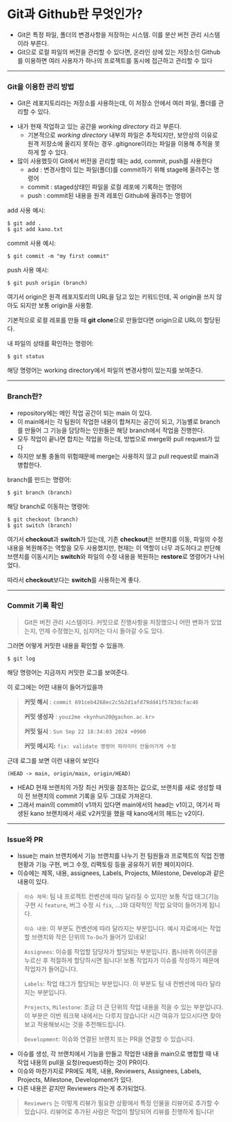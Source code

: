 Git과 Github란 무엇인가?
========================

- Git은 특정 파일, 폴더의 변경사항을 저장하는 시스템. 이를 분산 버전 관리 시스템이라 부른다.
- Git으로 로컬 파일의 버전을 관리할 수 있다면, 온라인 상에 있는 저장소인 Github를 이용하면 여러 사용자가 하나의 프로젝트를 동시에 접근하고 관리할 수 있다

---
    
### Git을 이용한 관리 방법

- Git은 레포지토리라는 저장소를 사용하는데, 이 저장소 안에서 여러 파일, 폴더를 관리할 수 있다.   

* 내가 현재 작업하고 있는 공간을 *working directory* 라고 부른다.
    - 기본적으로 *working directory* 내부의 파일은 추적되지만, 보안상의 이유로 원격 저장소에 올리지 못하는 경우 .gitignore이라는 파일을 이용해 추적을 못하게 할 수 있다.
* 많이 사용했듯이 Git에서 버전을 관리할 때는 add, commit, push를 사용한다
    - add : 변경사항이 있는 파일(폴더)를 commit하기 위해 stage에 올려주는 명령어
    - commit : staged상태인 파일을 로컬 레포에 기록하는 명령어
    - push : commit된 내용을 원격 레포인 Github에 올려주는 명령어

add 사용 예시: 

    $ git add .
    $ git add kano.txt

commit 사용 예시:

    $ git commit -m "my first commit"

push 사용 예시:

    $ git push origin (branch)

여기서 origin은 원격 레포지토리의 URL을 담고 있는 키워드인데, 꼭 origin을 쓰지 않아도 되지만 보통 origin을 사용함.  

기본적으로 로컬 레포를 만들 때 **git clone**으로 만들었다면 origin으로 URL이 할당된다.

내 파일의 상태를 확인하는 명령어: 

    $ git status

해당 명령어는 working directory에서 파일의 변경사항이 있는지를 보여준다.  

-----

### Branch란?
- repository에는 메인 작업 공간이 되는 main 이 있다.
- 이 main에서는 각 팀원이 작업한 내용이 합쳐지는 공간이 되고, 기능별로 branch를 만들어 그 기능을 담당하는 인원들은 해당 branch에서 작업을 진행한다.
- 모두 작업이 끝나면 합치는 작업을 하는데, 방법으로 merge와 pull request가 있다
- 하지만 보통 충돌의 위험때문에 merge는 사용하지 않고 pull request로 main과 병합한다.

branch를 만드는 명령어:

    $ git branch (branch)

해당 branch로 이동하는 명령어:

    $ git checkout (branch)
    $ git switch (branch)

여기서 **checkout**과 **switch**가 있는데, 기존 **checkout**은 브랜치를 이동, 파일의 수정 내용을 복원해주는 역할을 모두 사용했지만, 현재는 이 역할이 너무 과도하다고 판단해 브랜치를 이동시키는 **switch**와 파일의 수정 내용을 복원하는 **restore**로 명령어가 나뉘었다.  

따라서 **checkout**보다는 **switch**를 사용하는게 좋다.

-------

### Commit 기록 확인

> Git은 버전 관리 시스템이다. 커밋으로 진행사항을 저장했으니 어떤 변화가 있었는지, 언제 수정했는지, 심지어는 다시 돌아갈 수도 있다.

그러면 어떻게 커밋한 내용을 확인할 수 있을까.

    $ git log

해당 명령어는 지금까지 커밋한 로그를 보여준다.

이 로그에는 어떤 내용이 들어가있을까

> **커밋 해시** : `commit 691ceb4268ec2c5b2d1afd79dd41f5783dcfac46`
> 
> **커밋 생성자** : `youz2me <kynhun20@gachon.ac.kr>`
> 
> **커밋 일시** : `Sun Sep 22 18:34:03 2024 +0900`
> 
> **커밋 메시지:** `fix: validate 명령어 파라미터 안들어가게 수정`

근데 로그를 보면 이런 내용이 보인다

    (HEAD -> main, origin/main, origin/HEAD)

- HEAD 현재 브랜치의 가장 최신 커밋을 참조하는 값으로, 브랜치를 새로 생성할 때 이 전 브랜치의 commit 기록을 모두 그대로 가져온다.
- 그래서 main의 commit이 v1까지 있다면 main에서의 head는 v1이고, 여기서 파생된 kano 브랜치에서 새로 v2커밋을 했을 때 kano에서의 헤드는 v2이다.

-------

### Issue와 PR

- Issue는 main 브랜치에서 기능 브랜치를 나누기 전 팀원들과 프로젝트의 직업 진행 현황과 기능 구현, 버그 수정, 리팩토링 등을 공유하기 위한 페이지이다.
- 이슈에는 제목, 내용, assignees, Labels, Projects, Milestone, Develop과 같은 내용이 있다.

> `이슈 제목`: 팀 내 프로젝트 컨벤션에 따라 달라질 수 있지만 보통 작업 태그(기능 구현 시 `feature`, 버그 수정 시 `fix`, …)와 대략적인 작업 요약이 들어가게 됩니다. 
>
>`이슈 내용`: 이 부분도 컨벤션에 따라 달라지는 부분입니다. 예시 자료에서는 작업할 브랜치와 작은 단위의 `To-Do`가 들어가 있네요!
>
>`Assignees`: 이슈를 작업할 담당자가 할당되는 부분입니다. 톱니바퀴 아이콘을 누르신 후 적절하게 할당하시면 됩니다! 보통 작업자가 이슈를 작성하기 때문에 작업자가 들어갑니다.
>
>`Labels`: 작업 태그가 할당되는 부분입니다. 이 부분도 팀 내 컨벤션에 따라 달라지는 부분입니다.
>
>`Projects`, `Milestone`: 조금 더 큰 단위의 작업 내용을 적을 수 있는 부분입니다. 이 부분은 이번 워크북 내에서는 다루지 않습니다! 시간 여유가 있으시다면 찾아보고 적용해보시는 것을 추천해드립니다.
>
>`Development`: 이슈와 연결된 브랜치 또는 PR을 연결할 수 있습니다.

- 이슈를 생성, 각 브랜치에서 기능을 만들고 작업한 내용을 main으로 병합할 때 내 작업 내용의 pull을 요청(request)하는 것이 PR이다.
- 이슈와 마찬가지로 PR에도 제목, 내용, Reviewers, Assignees, Labels, Projects, Milestone, Development가 있다.
- 다른 내용은 같지만 Reviewers 라는게 추가되었다.

> `Reviewers` 는 이렇게 리뷰가 필요한 상황에서 특정 인물을 리뷰어로 추가할 수 있습니다. 리뷰어로 추가된 사람은 작업이 할당되어 리뷰를 진행하게 됩니다!